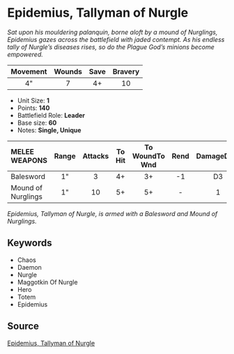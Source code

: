 # Epidemius, Tallyman of Nurgle

_Sat upon his mouldering palanquin, borne aloft by a mound of Nurglings, Epidemius gazes across the battlefield with jaded contempt. As his endless tally of Nurgle’s diseases rises, so do the Plague God’s minions become empowered._


| Movement | Wounds | Save | Bravery |
|:--------:|:------:|:----:|:-------:|
| 4" | 7 | 4+ | 10 |

* Unit Size: **1**
* Points: **140**
* Battlefield Role: **Leader**
* Base size: **60**
* Notes: **Single, Unique**

| MELEE WEAPONS | Range | Attacks | To Hit | To WoundTo Wnd | Rend | DamageDmg |
|:---|:--:|:--:|:--:|:--:|:--:|:--:|
| Balesword | 1" | 3 | 4+ | 3+ | -1 | D3 |
| Mound of Nurglings | 1" | 10 | 5+ | 5+ | - | 1 |


_Epidemius, Tallyman of Nurgle, is armed with a Balesword and Mound of Nurglings._

## Keywords

* Chaos
* Daemon
* Nurgle
* Maggotkin Of Nurgle
* Hero
* Totem
* Epidemius


## Source

[Epidemius, Tallyman of Nurgle](https://wahapedia.ru/aos3/factions/maggotkin-of-nurgle/Epidemius-Tallyman-of-Nurgle)
